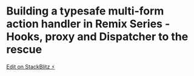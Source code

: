# Building a typesafe multi-form action handler in Remix Series - Hooks, proxy and Dispatcher to the rescue

[Edit on StackBlitz ⚡️](https://stackblitz.com/edit/node-x9dffe)
